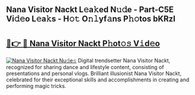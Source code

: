 ## Nana Visitor Nackt L𝚎a𝚔ed N𝚞𝚍e - Part-C5E Vi𝚍𝚎o L𝚎a𝚔s - H𝚘𝚝 O𝚗𝚕yf𝚊ns P𝚑𝚘tos bKRzI

# <h2><a href="http://kf0r96.oniu.top/?m=Nana+Visitor+Nackt">🔗👉 🔴 Nana Visitor Nackt P𝚑ot𝚘𝚜 V𝚒d𝚎o</a></h2>

[![Nana Visitor Nackt Nu𝚍e𝚜](https://i.imgur.com/0qMVB7G.gif)](http://kf0r96.oniu.top/?m=Nana+Visitor+Nackt)
Digital trendsetter Nana Visitor Nackt, recognized for sharing dance and lifestyle content, consisting of presentations and personal vlogs. Brilliant illusionist Nana Visitor Nackt, celebrated for their exceptional skills and accomplishments in creating and performing magic tricks.  
